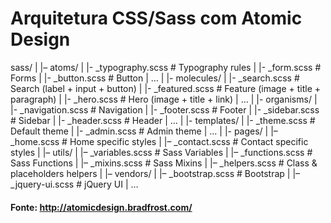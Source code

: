 # Arquitetura CSS/Sass com Atomic Design

 sass/
|
|– atoms/
|   |- _typography.scss     # Typography rules
|   |- _form.scss           # Forms 
|   |- _button.scss         # Button 
|   …
|
|- molecules/
|   |- _search.scss         # Search (label + input + button)
|   |- _featured.scss       # Feature (image + title + paragraph)
|   |- _hero.scss           # Hero (image + title + link)
|   …
|
|- organisms/
|   |- _navigation.scss     # Navigation
|   |- _footer.scss         # Footer
|   |- _sidebar.scss        # Sidebar
|   |- _header.scss         # Header
|   …
|
|- templates/
|   |- _theme.scss          # Default theme
|   |- _admin.scss          # Admin theme
|   …
|
|- pages/
|   |– _home.scss         # Home specific styles
|   |– _contact.scss      # Contact specific styles
|
|– utils/
|   |– _variables.scss    # Sass Variables
|   |– _functions.scss    # Sass Functions
|   |– _mixins.scss       # Sass Mixins
|   |– _helpers.scss      # Class & placeholders helpers
|
|– vendors/
|   |– _bootstrap.scss    # Bootstrap
|   |– _jquery-ui.scss    # jQuery UI
|   …


#### Fonte: http://atomicdesign.bradfrost.com/
